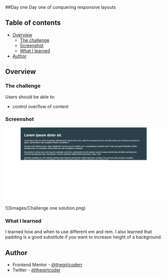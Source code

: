 ##Day one
  Day one of conquering responsive layouts
  
## Table of contents

- [Overview](#overview)
  - [The challenge](#the-challenge)
  - [Screenshot](#screenshot)
  - [What I learned](#what-i-learned)
- [Author](#author)

## Overview

### The challenge

Users should be able to:

- control overflow of content 


### Screenshot

![](images/beforelook.png)

![](images/Challenge one solution.png)



### What I learned

I learned how and when to use different em and rem. I also learned that padding is a good substitute if you want to increase height of a background. 

## Author

- Frontend Mentor - [@thegirlcoderr](https://www.frontendmentor.io/profile/thegirlcoderr)
- Twitter - [@thegirlcoder](https://twitter.com/thegirlcoder)
